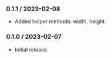 ### 0.1.1 / 2023-02-08

* Added helper methods: width, height.

### 0.1.0 / 2023-02-07

* Initial release.
